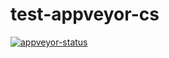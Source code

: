 # test-appveyor-cs

[![appveyor-status](https://ci.appveyor.com/api/projects/status/github/bloodyprog/test-appveyor-cs?branch=master&svg=true)](https://ci.appveyor.com/project/bloodyprog/test-appveyor-cs/branch/master)
